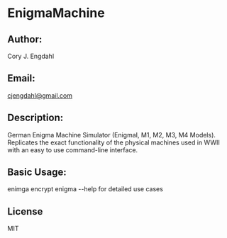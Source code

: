# EnigmaMachine

## Author:
Cory J. Engdahl
## Email:
cjengdahl@gmail.com

## Description:  
German Enigma Machine Simulator (EnigmaI, M1, M2, M3, M4 Models). Replicates the exact functionality of the physical machines used in WWII with an easy to use command-line interface.
              
## Basic Usage:  
enimga encrypt <file>
enigma --help for detailed use cases

## License
MIT




